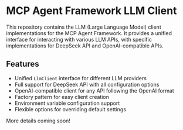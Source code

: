 # MCP Agent Framework LLM Client

This repository contains the LLM (Large Language Model) client implementations for the MCP Agent Framework. It provides a unified interface for interacting with various LLM APIs, with specific implementations for DeepSeek API and OpenAI-compatible APIs.

## Features

- Unified `LlmClient` interface for different LLM providers
- Full support for DeepSeek API with all configuration options
- OpenAI-compatible client for any API following the OpenAI format
- Factory pattern for easy client creation
- Environment variable configuration support
- Flexible options for overriding default settings

More details coming soon!